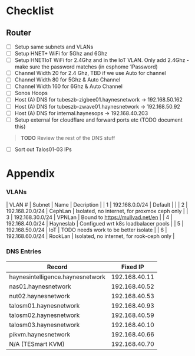 # Checklist

## Router

- [ ] Setup same subnets and VLANs
- [ ] Setup HNET+ WiFi for 5Ghz and 6Ghz 
- [ ] Setup HNETIoT WiFi for 2.4Ghz and in the IoT VLAN. Only add 2.4Ghz - make sure the password matches (in esphome 1Password)
- [ ] Channel Width 20 for 2.4 Ghz, TBD if we use Auto for channel
- [ ] Channel Width 80 for 5Ghz & Auto Channel
- [ ] Channel Width 160 for 6Ghz & Auto Channel 
- [ ] Sonos Hoops
- [ ] Host (A) DNS for tubeszb-zigbee01.haynesnetwork -> 192.168.50.162
- [ ] Host (A) DNS for tubeszb-zwave01.haynesnetwork -> 192.168.50.92
- [ ] Host (A) DNS for internal.haynesops -> 192.168.40.203
- [ ] Setup external for cloudflare and forward ports etc (TODO document this)

> **TODO** Review the rest of the DNS stuff

- [ ] Sort out Talos01-03 IPs

# Appendix 

### VLANs

| VLAN # | Subnet          | Name        | Decription                                   | 
| 1      | 192.168.0.0/24  | Default     |                                              |
| 2      | 192.168.20.0/24 | CephLan     | Isolated, no internet, for proxmox ceph only |
| 3      | 192.168.30.0/24 | VPNLan      | Bound to https://mullvad.net/en              |
| 4      | 192.168.40.0/24 | Hayneslab   | Configued wrt k8s loadbalacer pools          |
| 5      | 192.168.50.0/24 | IoT         | TODO needs work to be better isolate         | 
| 6      | 192.168.60.0/24 | RookLan     | Isolated, no internet, for rook-ceph only    |

### DNS Entries

| Record                           | Fixed IP      | 
| -------------------------------- | ------------- |
| haynesintelligence.haynesnetwork | 192.168.40.11 |
| nas01.haynesnetwork              | 192.168.40.52 |
| nut02.haynesnetwork              | 192.168.40.53 | 
| talosm01.haynesnetwork           | 192.168.40.93 |
| talosm02.haynesnetwork           | 192.168.40.59 |
| talosm03.haynesnetwork           | 192.168.40.10 |
| pikvm.haynesnetwork              | 192.168.40.66 |
| N/A (TESmart KVM)                | 192.168.40.70 | 